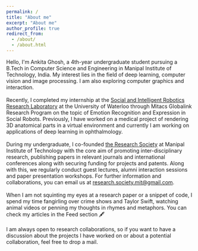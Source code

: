 ```yaml
---
permalink: /
title: "About me"
excerpt: "About me"
author_profile: true
redirect_from: 
  - /about/
  - /about.html
---
```

Hello, I'm Ankita Ghosh, a 4th-year undergraduate student pursuing a B.Tech in Computer Science and Engineering in Manipal Institute of Technology, India. My interest lies in the field of deep learning, computer vision and image processing. I am also exploring computer graphics and interaction.
<br> <br>
Recently, I completed my internship at the [Social and Intelligent Robotics Research Laboratory](https://uwaterloo.ca/social-intelligent-robotics-research-lab/) at the University of Waterloo through Mitacs Globalink Research Program on the topic of Emotion Recognition and Expression in Social Robots. Previously, I have worked on a medical project of rendering 3D anatomical parts in a virtual environment and currently I am working on applications of deep learning in ophthalmology. 
<br> <br>
During my undergraduate, I co-founded [the Research Society](https://www.researchsocietymit.com/) at Manipal Institute of Technology with the core aim of promoting inter-disciplinary research, publishing papers in relevant journals and international conferences along with securing funding for projects and patents. Along with this, we regularly conduct guest lectures, alumni interaction sessions and paper presentation workshops. For further information and collaborations, you can email us at <research.society.mit@gmail.com>.
<br> <br>
When I am not squinting my eyes at a research paper or a snippet of code, I spend my time fangirling over crime shows and Taylor Swift, watching animal videos or penning my thoughts in rhymes and metaphors. You can check my articles in the Feed section 🖋️
<br> <br>
I am always open to research collaborations, so if you want to have a discussion about the projects I have worked on or about a potential collaboration, feel free to drop a mail.
